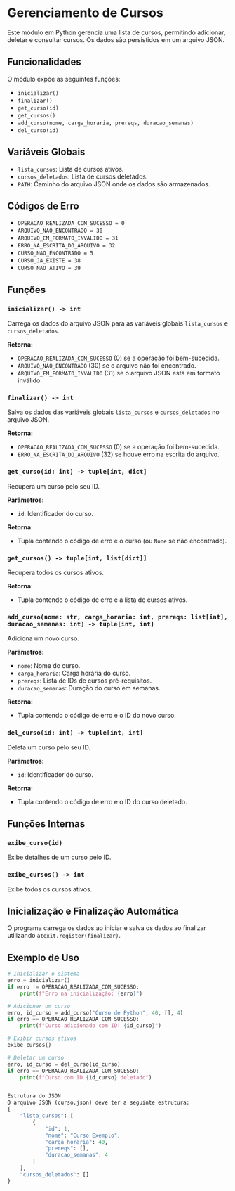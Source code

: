 # Gerenciamento de Cursos

Este módulo em Python gerencia uma lista de cursos, permitindo adicionar, deletar e consultar cursos. Os dados são persistidos em um arquivo JSON.

## Funcionalidades

O módulo expõe as seguintes funções:

- `inicializar()`
- `finalizar()`
- `get_curso(id)`
- `get_cursos()`
- `add_curso(nome, carga_horaria, prereqs, duracao_semanas)`
- `del_curso(id)`

## Variáveis Globais

- `lista_cursos`: Lista de cursos ativos.
- `cursos_deletados`: Lista de cursos deletados.
- `PATH`: Caminho do arquivo JSON onde os dados são armazenados.

## Códigos de Erro

- `OPERACAO_REALIZADA_COM_SUCESSO = 0`
- `ARQUIVO_NAO_ENCONTRADO = 30`
- `ARQUIVO_EM_FORMATO_INVALIDO = 31`
- `ERRO_NA_ESCRITA_DO_ARQUIVO = 32`
- `CURSO_NAO_ENCONTRADO = 5`
- `CURSO_JA_EXISTE = 38`
- `CURSO_NAO_ATIVO = 39`

## Funções

### `inicializar() -> int`

Carrega os dados do arquivo JSON para as variáveis globais `lista_cursos` e `cursos_deletados`.

**Retorna:**
- `OPERACAO_REALIZADA_COM_SUCESSO` (0) se a operação foi bem-sucedida.
- `ARQUIVO_NAO_ENCONTRADO` (30) se o arquivo não foi encontrado.
- `ARQUIVO_EM_FORMATO_INVALIDO` (31) se o arquivo JSON está em formato inválido.

### `finalizar() -> int`

Salva os dados das variáveis globais `lista_cursos` e `cursos_deletados` no arquivo JSON.

**Retorna:**
- `OPERACAO_REALIZADA_COM_SUCESSO` (0) se a operação foi bem-sucedida.
- `ERRO_NA_ESCRITA_DO_ARQUIVO` (32) se houve erro na escrita do arquivo.

### `get_curso(id: int) -> tuple[int, dict]`

Recupera um curso pelo seu ID.

**Parâmetros:**
- `id`: Identificador do curso.

**Retorna:**
- Tupla contendo o código de erro e o curso (ou `None` se não encontrado).

### `get_cursos() -> tuple[int, list[dict]]`

Recupera todos os cursos ativos.

**Retorna:**
- Tupla contendo o código de erro e a lista de cursos ativos.

### `add_curso(nome: str, carga_horaria: int, prereqs: list[int], duracao_semanas: int) -> tuple[int, int]`

Adiciona um novo curso.

**Parâmetros:**
- `nome`: Nome do curso.
- `carga_horaria`: Carga horária do curso.
- `prereqs`: Lista de IDs de cursos pré-requisitos.
- `duracao_semanas`: Duração do curso em semanas.

**Retorna:**
- Tupla contendo o código de erro e o ID do novo curso.

### `del_curso(id: int) -> tuple[int, int]`

Deleta um curso pelo seu ID.

**Parâmetros:**
- `id`: Identificador do curso.

**Retorna:**
- Tupla contendo o código de erro e o ID do curso deletado.

## Funções Internas

### `exibe_curso(id)`

Exibe detalhes de um curso pelo ID.

### `exibe_cursos() -> int`

Exibe todos os cursos ativos.

## Inicialização e Finalização Automática

O programa carrega os dados ao iniciar e salva os dados ao finalizar utilizando `atexit.register(finalizar)`.

## Exemplo de Uso

```python
# Inicializar o sistema
erro = inicializar()
if erro != OPERACAO_REALIZADA_COM_SUCESSO:
    print(f"Erro na inicialização: {erro}")

# Adicionar um curso
erro, id_curso = add_curso("Curso de Python", 40, [], 4)
if erro == OPERACAO_REALIZADA_COM_SUCESSO:
    print(f"Curso adicionado com ID: {id_curso}")

# Exibir cursos ativos
exibe_cursos()

# Deletar um curso
erro, id_curso = del_curso(id_curso)
if erro == OPERACAO_REALIZADA_COM_SUCESSO:
    print(f"Curso com ID {id_curso} deletado")


Estrutura do JSON
O arquivo JSON (curso.json) deve ter a seguinte estrutura:
{
    "lista_cursos": [
        {
            "id": 1,
            "nome": "Curso Exemplo",
            "carga_horaria": 40,
            "prereqs": [],
            "duracao_semanas": 4
        }
    ],
    "cursos_deletados": []
}
